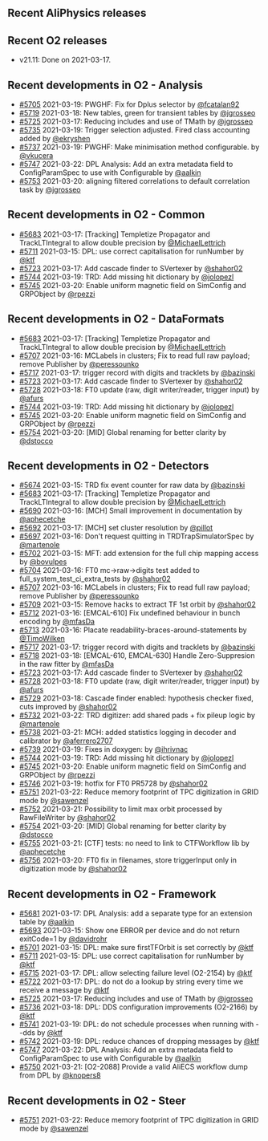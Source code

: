## Recent AliPhysics releases
## Recent O2 releases
- v21.11: Done on 2021-03-17.
## Recent developments in O2 - Analysis
- [#5705](https://github.com/AliceO2Group/AliceO2/pull/5705) 2021-03-19: PWGHF: Fix for Dplus selector by [@fcatalan92](https://github.com/fcatalan92)
- [#5719](https://github.com/AliceO2Group/AliceO2/pull/5719) 2021-03-18: New tables, green for transient tables by [@jgrosseo](https://github.com/jgrosseo)
- [#5725](https://github.com/AliceO2Group/AliceO2/pull/5725) 2021-03-17: Reducing includes and use of TMath by [@jgrosseo](https://github.com/jgrosseo)
- [#5735](https://github.com/AliceO2Group/AliceO2/pull/5735) 2021-03-19: Trigger selection adjusted. Fired class accounting added by [@ekryshen](https://github.com/ekryshen)
- [#5737](https://github.com/AliceO2Group/AliceO2/pull/5737) 2021-03-19: PWGHF: Make minimisation method configurable. by [@vkucera](https://github.com/vkucera)
- [#5747](https://github.com/AliceO2Group/AliceO2/pull/5747) 2021-03-22: DPL Analysis: Add an extra metadata field to ConfigParamSpec to use with Configurable by [@aalkin](https://github.com/aalkin)
- [#5753](https://github.com/AliceO2Group/AliceO2/pull/5753) 2021-03-20: aligning filtered correlations to default correlation task by [@jgrosseo](https://github.com/jgrosseo)
## Recent developments in O2 - Common
- [#5683](https://github.com/AliceO2Group/AliceO2/pull/5683) 2021-03-17: [Tracking] Templetize Propagator and TrackLTIntegral to allow double precision by [@MichaelLettrich](https://github.com/MichaelLettrich)
- [#5711](https://github.com/AliceO2Group/AliceO2/pull/5711) 2021-03-15: DPL: use correct capitalisation for runNumber by [@ktf](https://github.com/ktf)
- [#5723](https://github.com/AliceO2Group/AliceO2/pull/5723) 2021-03-17: Add cascade finder to SVertexer by [@shahor02](https://github.com/shahor02)
- [#5744](https://github.com/AliceO2Group/AliceO2/pull/5744) 2021-03-19: TRD: Add missing hit dictionary by [@jolopezl](https://github.com/jolopezl)
- [#5745](https://github.com/AliceO2Group/AliceO2/pull/5745) 2021-03-20: Enable uniform magnetic field on SimConfig and GRPObject by [@rpezzi](https://github.com/rpezzi)
## Recent developments in O2 - DataFormats
- [#5683](https://github.com/AliceO2Group/AliceO2/pull/5683) 2021-03-17: [Tracking] Templetize Propagator and TrackLTIntegral to allow double precision by [@MichaelLettrich](https://github.com/MichaelLettrich)
- [#5707](https://github.com/AliceO2Group/AliceO2/pull/5707) 2021-03-16: MCLabels in clusters; Fix to read full raw payload; remove Publisher by [@peressounko](https://github.com/peressounko)
- [#5717](https://github.com/AliceO2Group/AliceO2/pull/5717) 2021-03-17: trigger record with digits and tracklets by [@bazinski](https://github.com/bazinski)
- [#5723](https://github.com/AliceO2Group/AliceO2/pull/5723) 2021-03-17: Add cascade finder to SVertexer by [@shahor02](https://github.com/shahor02)
- [#5728](https://github.com/AliceO2Group/AliceO2/pull/5728) 2021-03-18: FT0 update (raw, digit writer/reader, trigger input) by [@afurs](https://github.com/afurs)
- [#5744](https://github.com/AliceO2Group/AliceO2/pull/5744) 2021-03-19: TRD: Add missing hit dictionary by [@jolopezl](https://github.com/jolopezl)
- [#5745](https://github.com/AliceO2Group/AliceO2/pull/5745) 2021-03-20: Enable uniform magnetic field on SimConfig and GRPObject by [@rpezzi](https://github.com/rpezzi)
- [#5754](https://github.com/AliceO2Group/AliceO2/pull/5754) 2021-03-20: [MID] Global renaming for better clarity by [@dstocco](https://github.com/dstocco)
## Recent developments in O2 - Detectors
- [#5674](https://github.com/AliceO2Group/AliceO2/pull/5674) 2021-03-15: TRD fix event counter for raw data by [@bazinski](https://github.com/bazinski)
- [#5683](https://github.com/AliceO2Group/AliceO2/pull/5683) 2021-03-17: [Tracking] Templetize Propagator and TrackLTIntegral to allow double precision by [@MichaelLettrich](https://github.com/MichaelLettrich)
- [#5690](https://github.com/AliceO2Group/AliceO2/pull/5690) 2021-03-16: [MCH] Small improvement in documentation by [@aphecetche](https://github.com/aphecetche)
- [#5692](https://github.com/AliceO2Group/AliceO2/pull/5692) 2021-03-17: [MCH] set cluster resolution by [@pillot](https://github.com/pillot)
- [#5697](https://github.com/AliceO2Group/AliceO2/pull/5697) 2021-03-16: Don't request quitting in TRDTrapSimulatorSpec by [@martenole](https://github.com/martenole)
- [#5702](https://github.com/AliceO2Group/AliceO2/pull/5702) 2021-03-15: MFT: add extension for the full chip mapping access by [@bovulpes](https://github.com/bovulpes)
- [#5704](https://github.com/AliceO2Group/AliceO2/pull/5704) 2021-03-16: FT0 mc->raw->digits test added to full_system_test_ci_extra_tests by [@shahor02](https://github.com/shahor02)
- [#5707](https://github.com/AliceO2Group/AliceO2/pull/5707) 2021-03-16: MCLabels in clusters; Fix to read full raw payload; remove Publisher by [@peressounko](https://github.com/peressounko)
- [#5709](https://github.com/AliceO2Group/AliceO2/pull/5709) 2021-03-15: Remove hacks to extract TF 1st orbit by [@shahor02](https://github.com/shahor02)
- [#5712](https://github.com/AliceO2Group/AliceO2/pull/5712) 2021-03-16: [EMCAL-610] Fix undefined behaviour in bunch encoding by [@mfasDa](https://github.com/mfasDa)
- [#5713](https://github.com/AliceO2Group/AliceO2/pull/5713) 2021-03-16: Placate readability-braces-around-statements by [@TimoWilken](https://github.com/TimoWilken)
- [#5717](https://github.com/AliceO2Group/AliceO2/pull/5717) 2021-03-17: trigger record with digits and tracklets by [@bazinski](https://github.com/bazinski)
- [#5718](https://github.com/AliceO2Group/AliceO2/pull/5718) 2021-03-18:     [EMCAL-610, EMCAL-630] Handle Zero-Suppresion in the raw fitter by [@mfasDa](https://github.com/mfasDa)
- [#5723](https://github.com/AliceO2Group/AliceO2/pull/5723) 2021-03-17: Add cascade finder to SVertexer by [@shahor02](https://github.com/shahor02)
- [#5728](https://github.com/AliceO2Group/AliceO2/pull/5728) 2021-03-18: FT0 update (raw, digit writer/reader, trigger input) by [@afurs](https://github.com/afurs)
- [#5729](https://github.com/AliceO2Group/AliceO2/pull/5729) 2021-03-18: Cascade finder enabled: hypothesis checker fixed, cuts improved by [@shahor02](https://github.com/shahor02)
- [#5732](https://github.com/AliceO2Group/AliceO2/pull/5732) 2021-03-22: TRD digitizer: add shared pads + fix pileup logic by [@martenole](https://github.com/martenole)
- [#5738](https://github.com/AliceO2Group/AliceO2/pull/5738) 2021-03-21: MCH: added statistics logging in decoder and calibrator by [@aferrero2707](https://github.com/aferrero2707)
- [#5739](https://github.com/AliceO2Group/AliceO2/pull/5739) 2021-03-19: Fixes in doxygen: by [@ihrivnac](https://github.com/ihrivnac)
- [#5744](https://github.com/AliceO2Group/AliceO2/pull/5744) 2021-03-19: TRD: Add missing hit dictionary by [@jolopezl](https://github.com/jolopezl)
- [#5745](https://github.com/AliceO2Group/AliceO2/pull/5745) 2021-03-20: Enable uniform magnetic field on SimConfig and GRPObject by [@rpezzi](https://github.com/rpezzi)
- [#5746](https://github.com/AliceO2Group/AliceO2/pull/5746) 2021-03-19: hotfix for FT0 PR5728 by [@shahor02](https://github.com/shahor02)
- [#5751](https://github.com/AliceO2Group/AliceO2/pull/5751) 2021-03-22: Reduce memory footprint of TPC digitization in GRID mode by [@sawenzel](https://github.com/sawenzel)
- [#5752](https://github.com/AliceO2Group/AliceO2/pull/5752) 2021-03-21: Possibility to limit max orbit processed by RawFileWriter by [@shahor02](https://github.com/shahor02)
- [#5754](https://github.com/AliceO2Group/AliceO2/pull/5754) 2021-03-20: [MID] Global renaming for better clarity by [@dstocco](https://github.com/dstocco)
- [#5755](https://github.com/AliceO2Group/AliceO2/pull/5755) 2021-03-21: [CTF] tests: no need to link to CTFWorkflow lib by [@aphecetche](https://github.com/aphecetche)
- [#5756](https://github.com/AliceO2Group/AliceO2/pull/5756) 2021-03-20: FT0 fix in filenames, store triggerInput only in digitization mode by [@shahor02](https://github.com/shahor02)
## Recent developments in O2 - Framework
- [#5681](https://github.com/AliceO2Group/AliceO2/pull/5681) 2021-03-17: DPL Analysis: add a separate type for an extension table by [@aalkin](https://github.com/aalkin)
- [#5693](https://github.com/AliceO2Group/AliceO2/pull/5693) 2021-03-15: Show one ERROR per device and do not return exitCode=1 by [@davidrohr](https://github.com/davidrohr)
- [#5701](https://github.com/AliceO2Group/AliceO2/pull/5701) 2021-03-15: DPL: make sure firstTFOrbit is set correctly by [@ktf](https://github.com/ktf)
- [#5711](https://github.com/AliceO2Group/AliceO2/pull/5711) 2021-03-15: DPL: use correct capitalisation for runNumber by [@ktf](https://github.com/ktf)
- [#5715](https://github.com/AliceO2Group/AliceO2/pull/5715) 2021-03-17: DPL: allow selecting failure level (O2-2154) by [@ktf](https://github.com/ktf)
- [#5722](https://github.com/AliceO2Group/AliceO2/pull/5722) 2021-03-17: DPL: do not do a lookup by string every time we receive a message by [@ktf](https://github.com/ktf)
- [#5725](https://github.com/AliceO2Group/AliceO2/pull/5725) 2021-03-17: Reducing includes and use of TMath by [@jgrosseo](https://github.com/jgrosseo)
- [#5736](https://github.com/AliceO2Group/AliceO2/pull/5736) 2021-03-18: DPL: DDS configuration improvements (O2-2166) by [@ktf](https://github.com/ktf)
- [#5741](https://github.com/AliceO2Group/AliceO2/pull/5741) 2021-03-19: DPL: do not schedule processes when running with --dds by [@ktf](https://github.com/ktf)
- [#5742](https://github.com/AliceO2Group/AliceO2/pull/5742) 2021-03-19: DPL: reduce chances of dropping messages by [@ktf](https://github.com/ktf)
- [#5747](https://github.com/AliceO2Group/AliceO2/pull/5747) 2021-03-22: DPL Analysis: Add an extra metadata field to ConfigParamSpec to use with Configurable by [@aalkin](https://github.com/aalkin)
- [#5750](https://github.com/AliceO2Group/AliceO2/pull/5750) 2021-03-21: [O2-2088] Provide a valid AliECS workflow dump from DPL by [@knopers8](https://github.com/knopers8)
## Recent developments in O2 - Steer
- [#5751](https://github.com/AliceO2Group/AliceO2/pull/5751) 2021-03-22: Reduce memory footprint of TPC digitization in GRID mode by [@sawenzel](https://github.com/sawenzel)
